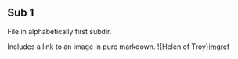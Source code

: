 ## Sub 1 ##

File in alphabetically first subdir.

Includes a link to an image in pure markdown.  !{Helen of Troy}[imgref]

[imgref]: urn:cite:hmt:vaimg.VA001VN-0503@0.176,0.2855,0.137,0.0834


